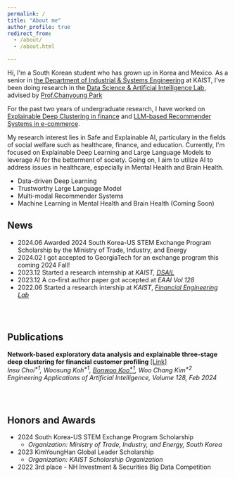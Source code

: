 ```yaml
---
permalink: /
title: "About me"
author_profile: true
redirect_from: 
  - /about/
  - /about.html

---
```


Hi, I'm a South Korean student who has grown up in Korea and Mexico. As a senior in [the Department of Industrial & Systems Engineering](https://ise.kaist.ac.kr/) at KAIST, I've been doing research in the [Data Science & Artificial Intelligence Lab](https://dsail.kaist.ac.kr/), advised by [Prof.Chanyoung Park](https://dsail.kaist.ac.kr/professor/)

For the past two years of undergraduate research, I have worked on <a href="{{ '/portfolio/#portfolio1' | relative_url }}">Explainable Deep Clustering in finance</a> and <a href="{{ '/portfolio/#portfolio2' | relative_url }}">LLM-based Recommender Systems in e-commerce</a>. 

My research interest lies in Safe and Explainable AI, particulary in the fields of social welfare such as healthcare, finance, and education. Currently, I'm focused on Explainable Deep Learning and Large Language Models to leverage AI for the betterment of society. Going on, I aim to utilize AI to address issues in healthcare, especially in Mental Health and Brain Health. 
* Data-driven Deep Learning
* Trustworthy Large Language Model
* Multi-modal Recommender Systems
* Machine Learning in Mental Health and Brain Health (Coming Soon)


## <a id="news"></a>News
<!-- * 2024.08 Started a research internship at *GeorgiaTech X Emory,* [ViTAL Lab](https://kwonvitallab.github.io/),  -->
* 2024.06 Awarded 2024 South Korea-US STEM Exchange Program Scholarship by the Ministry of Trade, Industry, and Energy
* 2024.02 I got accepted to GeorgiaTech for an exchange program this coming 2024 Fall!
* 2023.12 Started a research internship at *KAIST,* [*DSAIL*](https://dsail.kaist.ac.kr/) 
* 2023.12 A co-first author paper got accepted at *EAAI Vol 128*
* 2022.06 Started a research intership at *KAIST*, [*Financial Engineering Lab*](https://felab.kaist.ac.kr/)

<pre>


</pre>

## <a id="publications"></a>Publications

**Network-based exploratory data analysis and explainable three-stage deep clustering for financial customer profiling**  [[Link]](https://www.sciencedirect.com/science/article/abs/pii/S0952197623015622?via%3Dihub)
<br>
<em>Insu Choi<sup>*1</sup>, Woosung Koh<sup>*1</sup>, <u>Bonwoo Koo<sup>*1</sup></u>, Woo Chang Kim<sup>*2</sup></em>  
<em>Engineering Applications of Artificial Intelligence, Volume 128, Feb 2024</em> 


<pre>


</pre>
## <a id="honors and awards"></a>Honors and Awards

* 2024 South Korea-US STEM Exchange Program Scholarship
  * <em>Organization: Ministry of Trade, Industry, and Energy, South Korea</em>
* 2023 KimYoungHan Global Leader Scholarship
  * <em>Organization: KAIST Scholarship Organization</em>
* 2022 3rd place - NH Investment & Securities Big Data Competition


